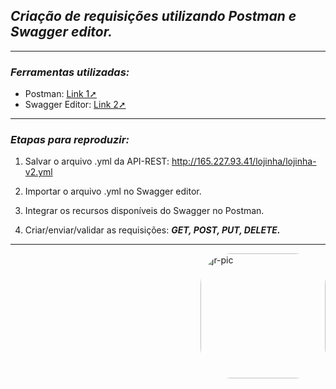 ## _Criação de requisições utilizando Postman e Swagger editor._
***
### _Ferramentas utilizadas:_ 

- Postman: [Link 1➚](https://www.postman.com)
- Swagger Editor: [Link 2➚](https://editor.swagger.io)
***
### _Etapas para reproduzir:_ 

1. Salvar o arquivo .yml da API-REST: http://165.227.93.41/lojinha/lojinha-v2.yml

2. Importar o arquivo .yml no Swagger editor.

3. Integrar os recursos disponíveis do Swagger no Postman.

4. Criar/enviar/validar as requisições: **_GET, POST, PUT, DELETE._** 

***
<img align="right" alt="jr-pic" height="200" style="border-radius:50px;" src="https://user-images.githubusercontent.com/110427773/194069922-0be25680-1468-4d28-8b93-3777447d2b04.PNG">

